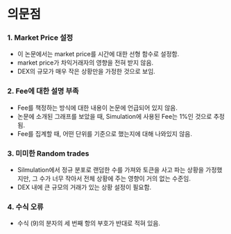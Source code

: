 # 의문점

### 1. Market Price 설정

* 이 논문에서는 market price를 시간에 대한 선형 함수로 설정함.&#x20;
* market price가 차익거래자의 영향을 전혀 받지 않음.&#x20;
* DEX의 규모가 매우 작은 상황만을 가정한 것으로 보임.



### 2. Fee에 대한 설명 부족

* Fee를 책정하는 방식에 대한 내용이 논문에 언급되어 있지 않음.&#x20;
* 논문에 소개된 그래프를 보았을 때, Simulation에 사용된 Fee는 1%인 것으로 추정됨.&#x20;
* Fee를 집계할 때, 어떤 단위를 기준으로 했는지에 대해 나와있지 않음.&#x20;



### 3. 미미한 Random trades&#x20;

* Silmulation에서 정규 분포로 랜덤한 수를 가져와 토큰을 사고 파는 상황을 가정했지만, 그 수가 너무 작아서 전체 상황에 주는 영향이 거의 없는 수준임.&#x20;
* DEX 내에 큰 규모의 거래가 있는 상황 설정이 필요함.&#x20;



### 4. 수식 오류

* 수식 (9)의 분자의 세 번째 항의 부호가 반대로 적혀 있음.&#x20;



